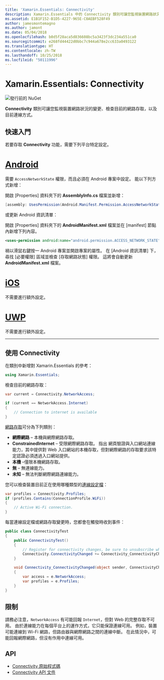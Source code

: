 ```yaml
---
title: 'Xamarin.Essentials: Connectivity'
description: Xamarin.Essentials 中的 Connectivity 類別可讓您監視裝置網路狀況的變更、檢查目前的網路存取，以及目前連線方式。
ms.assetid: E1B1F152-B1D5-4227-965E-C0AEBF528F49
author: jamesmontemagno
ms.author: jamont
ms.date: 05/04/2018
ms.openlocfilehash: b0d5f28aca5d836608bc5a3423f3dc234a551ca0
ms.sourcegitcommit: e268fd44422d0bbc7c944a678e2cc633a0493122
ms.translationtype: HT
ms.contentlocale: zh-TW
ms.lasthandoff: 10/25/2018
ms.locfileid: "50111996"
---
```

# <a name="xamarinessentials-connectivity"></a>Xamarin.Essentials: Connectivity

![發行前的 NuGet](~/media/shared/pre-release.png)

**Connectivity** 類別可讓您監視裝置網路狀況的變更、檢查目前的網路存取，以及目前連線方式。

## <a name="getting-started"></a>快速入門

若要存取 **Connectivity** 功能，需要下列平台特定設定。

# <a name="androidtabandroid"></a>[Android](#tab/android)

需要 `AccessNetworkState` 權限，而且必須在 Android 專案中設定。 能以下列方式新增：

開啟 [Properties] 資料夾下的 **AssemblyInfo.cs** 檔案並新增：

```csharp
[assembly: UsesPermission(Android.Manifest.Permission.AccessNetworkState)]
```

或更新 Android 資訊清單：

開啟 [Properties] 資料夾下的 **AndroidManifest.xml** 檔案並在 [manifest] 節點內新增下列內容。

```xml
<uses-permission android:name="android.permission.ACCESS_NETWORK_STATE" />
```

禍以滑鼠右鍵按一 Android 專案並開啟專案的屬性。 在 [Android 資訊清單] 下，尋找 [必要權限] 區域並檢查 [存取網路狀態] 權限。 這將會自動更新 **AndroidManifest.xml** 檔案。

# <a name="iostabios"></a>[iOS](#tab/ios)

不需要進行額外設定。

# <a name="uwptabuwp"></a>[UWP](#tab/uwp)

不需要進行額外設定。

-----

## <a name="using-connectivity"></a>使用 Connectivity

在類別中新增對 Xamarin.Essentials 的參考：

```csharp
using Xamarin.Essentials;
```

檢查目前的網路存取：

```csharp
var current = Connectivity.NetworkAccess;

if (current == NetworkAccess.Internet)
{
    // Connection to internet is available
}
```

[網路存取](xref:Xamarin.Essentials.NetworkAccess)可分為下列類別：

* **網際網路** – 本機與網際網路存取。
* **ConstrainedInternet** – 受限網際網路存取。 指出 網頁驗證與入口網站連線能力，其中提供對 Web 入口網站的本機存取，但對網際網路的存取要求該特定認證必須透過入口網站提供。
* **本機** –僅限本機網路存取。
* **無** – 無連線能力。
* **未知** – 無法判斷網際網路連線能力。

您可以檢查裝置目前正在使用哪種類型的[連線設定檔](xref:Xamarin.Essentials.ConnectionProfile)：

```csharp
var profiles = Connectivity.Profiles;
if (profiles.Contains(ConnectionProfile.WiFi))
{
    // Active Wi-Fi connection.
}
```

每當連線設定檔或網路存取變更時，您都會在觸發時收到事件：

```csharp
public class ConnectivityTest
{
    public ConnectivityTest()
    {
        // Register for connectivity changes, be sure to unsubscribe when finished
        Connectivity.ConnectivityChanged += Connectivity_ConnectivityChanged;
    }

    void Connectivity_ConnectivityChanged(object sender, ConnectivityChangedEventArgs  e)
    {
        var access = e.NetworkAccess;
        var profiles = e.Profiles;
    }
}
```

## <a name="limitations"></a>限制

請務必注意，`NetworkAccess` 有可能回報 `Internet`，但對 Web 的完整存取不可用。 由於連線能力在每個平台上的運作方式，它只能保證連線可用。 例如，裝置可能連線到 Wi-Fi 網路，但路由器與網際網路之間的連線中斷。 在此情況中，可能回報網際網路，但沒有作用中連線可用。

## <a name="api"></a>API

* [Connectivity 原始程式碼](https://github.com/xamarin/Essentials/tree/master/Xamarin.Essentials/Connectivity)
* [Connectivity API 文件](xref:Xamarin.Essentials.Connectivity)
